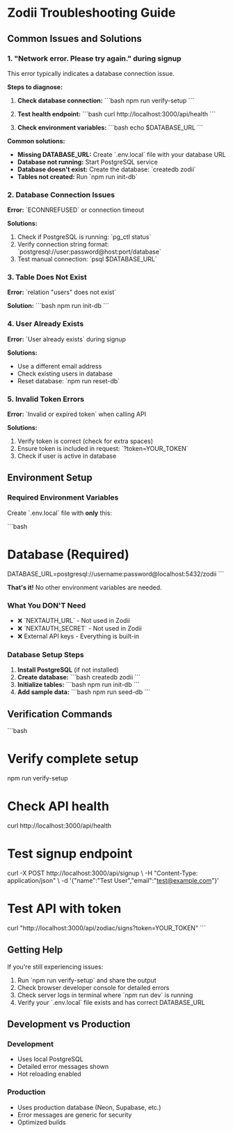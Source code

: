# Zodii Troubleshooting Guide

## Common Issues and Solutions

### 1. "Network error. Please try again." during signup

This error typically indicates a database connection issue.

**Steps to diagnose:**

1. **Check database connection:**
   \`\`\`bash
   npm run verify-setup
   \`\`\`

2. **Test health endpoint:**
   \`\`\`bash
   curl http://localhost:3000/api/health
   \`\`\`

3. **Check environment variables:**
   \`\`\`bash
   echo $DATABASE_URL
   \`\`\`

**Common solutions:**

- **Missing DATABASE_URL:** Create \`.env.local\` file with your database URL
- **Database not running:** Start PostgreSQL service
- **Database doesn't exist:** Create the database: \`createdb zodii\`
- **Tables not created:** Run \`npm run init-db\`

### 2. Database Connection Issues

**Error:** \`ECONNREFUSED\` or connection timeout

**Solutions:**
1. Check if PostgreSQL is running: \`pg_ctl status\`
2. Verify connection string format: \`postgresql://user:password@host:port/database\`
3. Test manual connection: \`psql $DATABASE_URL\`

### 3. Table Does Not Exist

**Error:** \`relation "users" does not exist\`

**Solution:**
\`\`\`bash
npm run init-db
\`\`\`

### 4. User Already Exists

**Error:** \`User already exists\` during signup

**Solutions:**
- Use a different email address
- Check existing users in database
- Reset database: \`npm run reset-db\`

### 5. Invalid Token Errors

**Error:** \`Invalid or expired token\` when calling API

**Solutions:**
1. Verify token is correct (check for extra spaces)
2. Ensure token is included in request: \`?token=YOUR_TOKEN\`
3. Check if user is active in database

## Environment Setup

### Required Environment Variables

Create \`.env.local\` file with **only** this:

\`\`\`bash
# Database (Required)
DATABASE_URL=postgresql://username:password@localhost:5432/zodii
\`\`\`

**That's it!** No other environment variables are needed.

### What You DON'T Need

- ❌ \`NEXTAUTH_URL\` - Not used in Zodii
- ❌ \`NEXTAUTH_SECRET\` - Not used in Zodii  
- ❌ External API keys - Everything is built-in

### Database Setup Steps

1. **Install PostgreSQL** (if not installed)
2. **Create database:**
   \`\`\`bash
   createdb zodii
   \`\`\`
3. **Initialize tables:**
   \`\`\`bash
   npm run init-db
   \`\`\`
4. **Add sample data:**
   \`\`\`bash
   npm run seed-db
   \`\`\`

## Verification Commands

\`\`\`bash
# Verify complete setup
npm run verify-setup

# Check API health
curl http://localhost:3000/api/health

# Test signup endpoint
curl -X POST http://localhost:3000/api/signup \\
  -H "Content-Type: application/json" \\
  -d '{"name":"Test User","email":"test@example.com"}'

# Test API with token
curl "http://localhost:3000/api/zodiac/signs?token=YOUR_TOKEN"
\`\`\`

## Getting Help

If you're still experiencing issues:

1. Run \`npm run verify-setup\` and share the output
2. Check browser developer console for detailed errors
3. Check server logs in terminal where \`npm run dev\` is running
4. Verify your \`.env.local\` file exists and has correct DATABASE_URL

## Development vs Production

### Development
- Uses local PostgreSQL
- Detailed error messages shown
- Hot reloading enabled

### Production  
- Uses production database (Neon, Supabase, etc.)
- Error messages are generic for security
- Optimized builds
